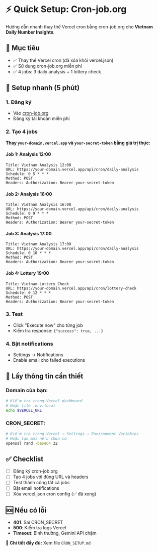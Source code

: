 # ⚡ Quick Setup: Cron-job.org

Hướng dẫn nhanh thay thế Vercel cron bằng cron-job.org cho **Vietnam Daily Number Insights**.

## 🎯 Mục tiêu
- ✅ Thay thế Vercel cron (đã xóa khỏi vercel.json)
- ✅ Sử dụng cron-job.org miễn phí
- ✅ 4 jobs: 3 daily analysis + 1 lottery check

## 🚀 Setup nhanh (5 phút)

### 1. Đăng ký
- Vào [cron-job.org](https://cron-job.org)
- Đăng ký tài khoản miễn phí

### 2. Tạo 4 jobs

**Thay `your-domain.vercel.app` và `your-secret-token` bằng giá trị thực:**

#### Job 1: Analysis 12:00
```
Title: Vietnam Analysis 12:00
URL: https://your-domain.vercel.app/api/cron/daily-analysis
Schedule: 0 5 * * *
Method: POST
Headers: Authorization: Bearer your-secret-token
```

#### Job 2: Analysis 16:00
```
Title: Vietnam Analysis 16:00
URL: https://your-domain.vercel.app/api/cron/daily-analysis
Schedule: 0 9 * * *
Method: POST
Headers: Authorization: Bearer your-secret-token
```

#### Job 3: Analysis 17:00
```
Title: Vietnam Analysis 17:00
URL: https://your-domain.vercel.app/api/cron/daily-analysis
Schedule: 0 10 * * *
Method: POST
Headers: Authorization: Bearer your-secret-token
```

#### Job 4: Lottery 19:00
```
Title: Vietnam Lottery Check
URL: https://your-domain.vercel.app/api/cron/lottery-check
Schedule: 0 12 * * *
Method: POST
Headers: Authorization: Bearer your-secret-token
```

### 3. Test
- Click "Execute now" cho từng job
- Kiểm tra response: `{"success": true, ...}`

### 4. Bật notifications
- Settings → Notifications
- Enable email cho failed executions

## 🔑 Lấy thông tin cần thiết

### Domain của bạn:
```bash
# Kiểm tra trong Vercel dashboard
# Hoặc file .env.local
echo $VERCEL_URL
```

### CRON_SECRET:
```bash
# Kiểm tra trong Vercel → Settings → Environment Variables
# Hoặc tạo mới nếu chưa có
openssl rand -base64 32
```

## ✅ Checklist
- [ ] Đăng ký cron-job.org
- [ ] Tạo 4 jobs với đúng URL và headers
- [ ] Test thành công tất cả jobs
- [ ] Bật email notifications
- [ ] Xóa vercel.json cron config (✅ đã xong)

## 🆘 Nếu có lỗi
- **401**: Sai CRON_SECRET
- **500**: Kiểm tra logs Vercel
- **Timeout**: Bình thường, Gemini API chậm

**📖 Chi tiết đầy đủ:** Xem file `CRON_SETUP.md`
